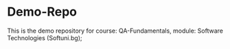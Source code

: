 # Demo-Repo
This is the demo repository for course: QA-Fundamentals, module: Software Technologies (Softuni.bg);
